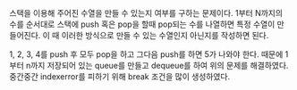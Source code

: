 스택을 이용해 주어진 수열을 만들 수 있는지 여부를 구하는 문제이다.
1부터 N까지의 수를 순서대로 스택에 push 혹은 pop을 할때 pop되는 수를 나열하면 특정 수열이 만들어진다.
이 때 이러한 방식으로 만들 수 있는 수열인지 아닌지를 작성하면 된다.

1, 2, 3, 4를 push 후 모두 pop을 하고 그다음 push를 하면 5가 나와야 한다.
때문에 1부터 n까지 저장되어 있는 queue를 만들고 dequeue를 하여 위의 문제를 해결하였다.
중간중간 indexerror를 피하기 위해 break 조건을 많이 생성하였다.